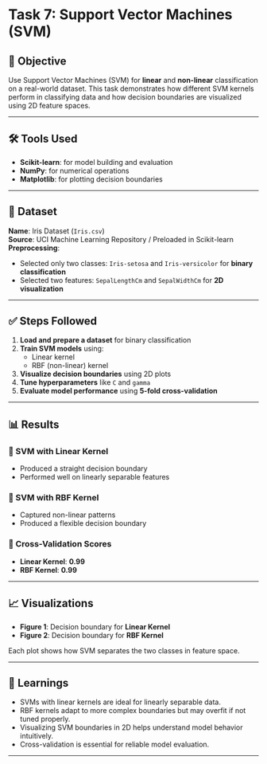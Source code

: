 # Task 7: Support Vector Machines (SVM)

## 📌 Objective
Use Support Vector Machines (SVM) for **linear** and **non-linear** classification on a real-world dataset. 
This task demonstrates how different SVM kernels perform in classifying data and how decision boundaries are visualized using 2D feature spaces.

---

## 🛠️ Tools Used
- **Scikit-learn**: for model building and evaluation  
- **NumPy**: for numerical operations  
- **Matplotlib**: for plotting decision boundaries  

---

## 📁 Dataset
**Name**: Iris Dataset (`Iris.csv`)  
**Source**: UCI Machine Learning Repository / Preloaded in Scikit-learn  
**Preprocessing**:
- Selected only two classes: `Iris-setosa` and `Iris-versicolor` for **binary classification**
- Selected two features: `SepalLengthCm` and `SepalWidthCm` for **2D visualization**

---

## ✅ Steps Followed

1. **Load and prepare a dataset** for binary classification  
2. **Train SVM models** using:
   - Linear kernel
   - RBF (non-linear) kernel  
3. **Visualize decision boundaries** using 2D plots  
4. **Tune hyperparameters** like `C` and `gamma`  
5. **Evaluate model performance** using **5-fold cross-validation**

---

## 📊 Results

### 🔷 SVM with Linear Kernel
- Produced a straight decision boundary
- Performed well on linearly separable features

### 🔷 SVM with RBF Kernel
- Captured non-linear patterns
- Produced a flexible decision boundary

### 🔁 Cross-Validation Scores
- **Linear Kernel**: **0.99**
- **RBF Kernel**: **0.99**
  
---

## 📈 Visualizations

- **Figure 1**: Decision boundary for **Linear Kernel**
- **Figure 2**: Decision boundary for **RBF Kernel**

Each plot shows how SVM separates the two classes in feature space.

---

## 🧠 Learnings

- SVMs with linear kernels are ideal for linearly separable data.
- RBF kernels adapt to more complex boundaries but may overfit if not tuned properly.
- Visualizing SVM boundaries in 2D helps understand model behavior intuitively.
- Cross-validation is essential for reliable model evaluation.

---
